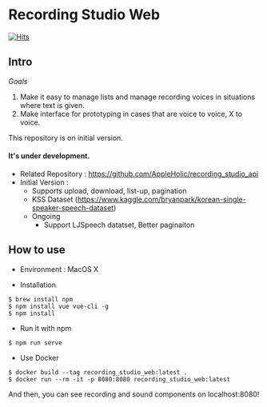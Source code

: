 # Recording Studio Web

[![Hits](https://hits.seeyoufarm.com/api/count/incr/badge.svg?url=https%3A%2F%2Fgithub.com%2FAppleHolic%2Frecording_studio_web)](https://hits.seeyoufarm.com)

## Intro

*Goals*

1. Make it easy to manage lists and manage recording voices in situations where text is given.
2. Make interface for prototyping in cases that are voice to voice, X to voice.

This repository is on initial version.

#### It's under development.

- Related Repository : https://github.com/AppleHolic/recording_studio_api
- Initial Version :
  - Supports upload, download, list-up, pagination
  - KSS Dataset (https://www.kaggle.com/bryanpark/korean-single-speaker-speech-dataset)
  - Ongoing
    - Support LJSpeech datatset, Better paginaiton

## How to use

- Environment : MacOS X

- Installation

```
$ brew install npm
$ npm install vue vue-cli -g
$ npm install
```

- Run it with npm

```
$ npm run serve
```

- Use Docker

```
$ docker build --tag recording_studio_web:latest .
$ docker run --rm -it -p 8080:8080 recording_studio_web:latest
```

And then, you can see recording and sound components on localhost:8080!
